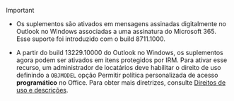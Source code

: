  > [!IMPORTANT]
  >
  > - Os suplementos são ativados em mensagens assinadas digitalmente no Outlook no Windows associadas a uma assinatura do Microsoft 365. Esse suporte foi introduzido com o build 8711.1000.
  >
  > - A partir do build 13229.10000 do Outlook no Windows, os suplementos agora podem ser ativados em itens protegidos por IRM. Para ativar esse recurso, um administrador de locatários deve habilitar o direito de uso definindo a `OBJMODEL` opção Permitir política personalizada de acesso **programático** no Office. Para obter mais diretrizes, consulte [Direitos de uso e descrições](/azure/information-protection/configure-usage-rights).
